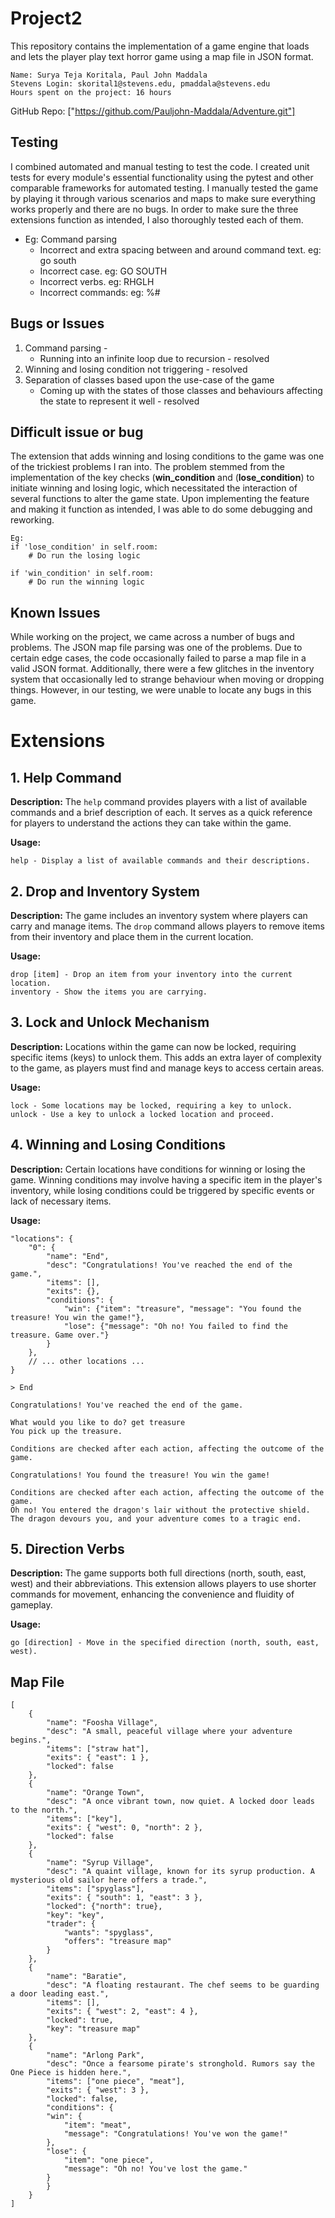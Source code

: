 # Project2
This repository contains the implementation of a game engine that loads and lets the player play text horror game using a map file in JSON format. 

```
Name: Surya Teja Koritala, Paul John Maddala
Stevens Login: skorital1@stevens.edu, pmaddala@stevens.edu 
Hours spent on the project: 16 hours
```
GitHub Repo: ["https://github.com/Pauljohn-Maddala/Adventure.git"]
## Testing
I combined automated and manual testing to test the code. I created unit tests for every module's essential functionality using the pytest and other comparable frameworks for automated testing. I manually tested the game by playing it through various scenarios and maps to make sure everything works properly and there are no bugs. In order to make sure the three extensions function as intended, I also thoroughly tested each of them.
* Eg: Command parsing
    * Incorrect and extra spacing between and around command text. eg: go   south    
    * Incorrect case. eg: GO   SOUTH
    * Incorrect verbs. eg: RHGLH
    * Incorrect commands: eg: $%#@% 4534    4%$%#

## Bugs or Issues
1. Command parsing - 
   * Running into an infinite loop due to recursion - resolved
2. Winning and losing condition not triggering - resolved
3. Separation of classes based upon the use-case of the game
   * Coming up with the states of those classes and behaviours affecting the state to represent it well - resolved
    
## Difficult issue or bug
The extension that adds winning and losing conditions to the game was one of the trickiest problems I ran into. The problem stemmed from the implementation of the key checks (**win_condition** and (**lose_condition**) to initiate winning and losing logic, which necessitated the interaction of several functions to alter the game state. Upon implementing the feature and making it function as intended, I was able to do some debugging and reworking.
```
Eg: 
if 'lose_condition' in self.room:
    # Do run the losing logic
    
if 'win_condition' in self.room:
    # Do run the winning logic
```

## Known Issues
While working on the project, we came across a number of bugs and problems. The JSON map file parsing was one of the problems. Due to certain edge cases, the code occasionally failed to parse a map file in a valid JSON format. Additionally, there were a few glitches in the inventory system that occasionally led to strange behaviour when moving or dropping things. However, in our testing, we were unable to locate any bugs in this game.

# Extensions

## 1. Help Command

**Description:**
The `help` command provides players with a list of available commands and a brief description of each. It serves as a quick reference for players to understand the actions they can take within the game.

**Usage:**
```plaintext
help - Display a list of available commands and their descriptions.
```



## 2. Drop and Inventory System

**Description:**
The game includes an inventory system where players can carry and manage items. The `drop` command allows players to remove items from their inventory and place them in the current location.

**Usage:**
```plaintext
drop [item] - Drop an item from your inventory into the current location.
inventory - Show the items you are carrying.
```

## 3. Lock and Unlock Mechanism

**Description:**
Locations within the game can now be locked, requiring specific items (keys) to unlock them. This adds an extra layer of complexity to the game, as players must find and manage keys to access certain areas.

**Usage:**
```plaintext
lock - Some locations may be locked, requiring a key to unlock.
unlock - Use a key to unlock a locked location and proceed.
```


## 4. Winning and Losing Conditions

**Description:**
Certain locations have conditions for winning or losing the game. Winning conditions may involve having a specific item in the player's inventory, while losing conditions could be triggered by specific events or lack of necessary items.

**Usage:**
```
"locations": {
    "0": {
        "name": "End",
        "desc": "Congratulations! You've reached the end of the game.",
        "items": [],
        "exits": {},
        "conditions": {
            "win": {"item": "treasure", "message": "You found the treasure! You win the game!"},
            "lose": {"message": "Oh no! You failed to find the treasure. Game over."}
        }
    },
    // ... other locations ...
}

```
```plaintext
> End

Congratulations! You've reached the end of the game.

What would you like to do? get treasure
You pick up the treasure.

Conditions are checked after each action, affecting the outcome of the game.

Congratulations! You found the treasure! You win the game!

```
```
Conditions are checked after each action, affecting the outcome of the game.
Oh no! You entered the dragon's lair without the protective shield. The dragon devours you, and your adventure comes to a tragic end.

```


## 5. Direction Verbs

**Description:**
The game supports both full directions (north, south, east, west) and their abbreviations. This extension allows players to use shorter commands for movement, enhancing the convenience and fluidity of gameplay.

**Usage:**
```plaintext
go [direction] - Move in the specified direction (north, south, east, west).
```
## Map File
```
[
    {
        "name": "Foosha Village",
        "desc": "A small, peaceful village where your adventure begins.",
        "items": ["straw hat"],
        "exits": { "east": 1 },
        "locked": false
    },
    {
        "name": "Orange Town",
        "desc": "A once vibrant town, now quiet. A locked door leads to the north.",
        "items": ["key"],
        "exits": { "west": 0, "north": 2 },
        "locked": false
    },
    {
        "name": "Syrup Village",
        "desc": "A quaint village, known for its syrup production. A mysterious old sailor here offers a trade.",
        "items": ["spyglass"],
        "exits": { "south": 1, "east": 3 },
        "locked": {"north": true},
		"key": "key",
        "trader": {
            "wants": "spyglass",
            "offers": "treasure map"
        }
    },
    {
        "name": "Baratie",
        "desc": "A floating restaurant. The chef seems to be guarding a door leading east.",
        "items": [],
        "exits": { "west": 2, "east": 4 },
        "locked": true,
        "key": "treasure map"
    },
    {
        "name": "Arlong Park",
        "desc": "Once a fearsome pirate's stronghold. Rumors say the One Piece is hidden here.",
        "items": ["one piece", "meat"],
        "exits": { "west": 3 },
        "locked": false,
        "conditions": {
        "win": {
            "item": "meat",
            "message": "Congratulations! You've won the game!"
        },
        "lose": {
            "item": "one piece",
            "message": "Oh no! You've lost the game."
        }
    	}
    }
]
```





